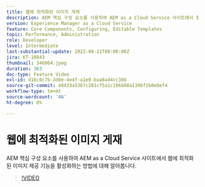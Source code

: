 ```yaml
---
title: 웹에 최적화된 이미지 게재
description: AEM 핵심 구성 요소를 사용하여 AEM as a Cloud Service 사이트에서 웹에 최적화된 이미지 제공 기능을 활성화하는 방법에 대해 알아봅니다.
version: Experience Manager as a Cloud Service
feature: Core Components, Configuring, Editable Templates
topic: Performance, Administration
role: Developer
level: Intermediate
last-substantial-update: 2022-08-11T00:00:00Z
jira: KT-10843
thumbnail: 346064.jpeg
duration: 363
doc-type: Feature Video
exl-id: d16c0c7b-3d0e-4e4f-a1e0-baa8a44cc366
source-git-commit: 48433a5367c281cf5a1c106b08a1306f1b0e8ef4
workflow-type: tm+mt
source-wordcount: '46'
ht-degree: 0%

---
```


# 웹에 최적화된 이미지 게재

AEM 핵심 구성 요소를 사용하여 AEM as a Cloud Service 사이트에서 웹에 최적화된 이미지 제공 기능을 활성화하는 방법에 대해 알아봅니다.

>[!VIDEO](https://video.tv.adobe.com/v/346064?quality=12&learn=on)
